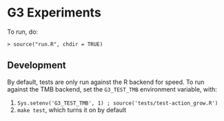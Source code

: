 # G3 Experiments

To run, do:

    > source("run.R", chdir = TRUE)

## Development

By default, tests are only run against the R backend for speed.
To run against the TMB backend, set the ``G3_TEST_TMB`` environment variable, with:

1. ``Sys.setenv('G3_TEST_TMB', 1) ; source('tests/test-action_grow.R')``
2. ``make test``, which turns it on by default
